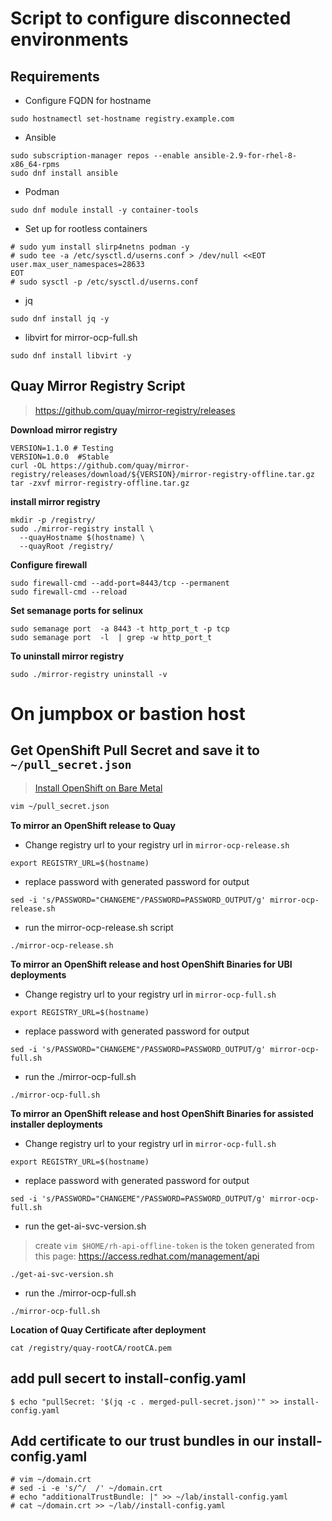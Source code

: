 # Script to configure disconnected environments

## Requirements
* Configure FQDN for hostname 
```
sudo hostnamectl set-hostname registry.example.com
```
* Ansible 
```
sudo subscription-manager repos --enable ansible-2.9-for-rhel-8-x86_64-rpms
sudo dnf install ansible
```
* Podman
```
sudo dnf module install -y container-tools
```
* Set up for rootless containers
```
# sudo yum install slirp4netns podman -y
# sudo tee -a /etc/sysctl.d/userns.conf > /dev/null <<EOT
user.max_user_namespaces=28633
EOT
# sudo sysctl -p /etc/sysctl.d/userns.conf
```
* jq 
```
sudo dnf install jq -y
```
* libvirt for mirror-ocp-full.sh 
```
sudo dnf install libvirt -y
```
## Quay Mirror Registry Script
> https://github.com/quay/mirror-registry/releases

**Download mirror registry**
```
VERSION=1.1.0 # Testing
VERSION=1.0.0  #Stable
curl -OL https://github.com/quay/mirror-registry/releases/download/${VERSION}/mirror-registry-offline.tar.gz
tar -zxvf mirror-registry-offline.tar.gz
```
**install mirror registry**
```
mkdir -p /registry/
sudo ./mirror-registry install \
  --quayHostname $(hostname) \
  --quayRoot /registry/
```

**Configure firewall**

```
sudo firewall-cmd --add-port=8443/tcp --permanent
sudo firewall-cmd --reload
```

**Set semanage ports for selinux**
```
sudo semanage port  -a 8443 -t http_port_t -p tcp
sudo semanage port  -l  | grep -w http_port_t
```


**To uninstall mirror registry**
```
sudo ./mirror-registry uninstall -v
```


# On jumpbox or bastion host

## Get OpenShift Pull Secret and save it to `~/pull_secret.json`
> [Install OpenShift on Bare Metal](https://console.redhat.com/openshift/install/metal/installer-provisioned)

```bash
vim ~/pull_secret.json
```

**To mirror an OpenShift release to Quay**
* Change registry url to your registry url in `mirror-ocp-release.sh`
```
export REGISTRY_URL=$(hostname)
```

* replace password with generated password for output
```
sed -i 's/PASSWORD="CHANGEME"/PASSWORD=PASSWORD_OUTPUT/g' mirror-ocp-release.sh
```

* run the mirror-ocp-release.sh script
```
./mirror-ocp-release.sh
```

**To mirror an OpenShift release and host OpenShift Binaries for UBI deployments**
* Change registry url to your registry url in `mirror-ocp-full.sh`
```
export REGISTRY_URL=$(hostname)
```
* replace password with generated password for output
```
sed -i 's/PASSWORD="CHANGEME"/PASSWORD=PASSWORD_OUTPUT/g' mirror-ocp-full.sh
```

* run the ./mirror-ocp-full.sh
```
./mirror-ocp-full.sh
```

**To mirror an OpenShift release and host OpenShift Binaries for assisted installer deployments**
* Change registry url to your registry url in `mirror-ocp-full.sh`
```
export REGISTRY_URL=$(hostname)
```
* replace password with generated password for output
```
sed -i 's/PASSWORD="CHANGEME"/PASSWORD=PASSWORD_OUTPUT/g' mirror-ocp-full.sh
```
* run the get-ai-svc-version.sh
> create `vim $HOME/rh-api-offline-token` is the token generated from this page: https://access.redhat.com/management/api
```
./get-ai-svc-version.sh
```

* run the ./mirror-ocp-full.sh
```
./mirror-ocp-full.sh
```

**Location of Quay Certificate after deployment**
```
cat /registry/quay-rootCA/rootCA.pem
```

## add pull secert to install-config.yaml
```
$ echo "pullSecret: '$(jq -c . merged-pull-secret.json)'" >> install-config.yaml 
```

## Add certificate to our trust bundles in our install-config.yaml 
```
# vim ~/domain.crt
# sed -i -e 's/^/  /' ~/domain.crt
# echo "additionalTrustBundle: |" >> ~/lab/install-config.yaml
# cat ~/domain.crt >> ~/lab//install-config.yaml
```
